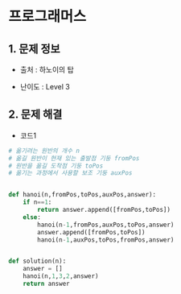 # 프로그래머스  

## 1. 문제 정보

- 출처 : 하노이의 탑

- 난이도 : Level 3

## 2. 문제 해결

- 코드1 
```python
# 옮기려는 원반의 개수 n
# 옮길 원반이 현재 있는 출발점 기둥 fromPos
# 원반을 옮길 도착점 기둥 toPos
# 옮기는 과정에서 사용할 보조 기둥 auxPos


def hanoi(n,fromPos,toPos,auxPos,answer):
    if n==1:
        return answer.append([fromPos,toPos])
    else:
        hanoi(n-1,fromPos,auxPos,toPos,answer)
        answer.append([fromPos,toPos])
        hanoi(n-1,auxPos,toPos,fromPos,answer)


def solution(n):
    answer = []
    hanoi(n,1,3,2,answer)
    return answer
    
```
